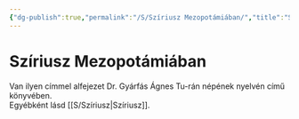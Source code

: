 ```yaml
---
{"dg-publish":true,"permalink":"/S/Szíriusz Mezopotámiában/","title":"Szíriusz Mezopotámiában","tags":["dg_uploaded"],"created":"2023-10-30T09:06","updated":"2023-11-08T04:18"}
---
```



# Szíriusz Mezopotámiában

Van ilyen címmel alfejezet Dr. Gyárfás Ágnes Tu-rán népének nyelvén című könyvében.  
Egyébként lásd [[S/Szíriusz\|Szíriusz]].  